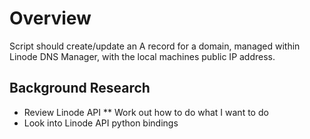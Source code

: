 # Overview

Script should create/update an A record for a domain, managed within Linode DNS Manager, with the local machines public IP address.

## Background Research

* Review Linode API
** Work out how to do what I want to do
* Look into Linode API python bindings
